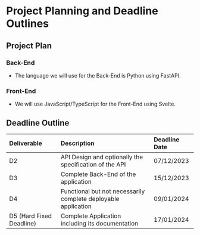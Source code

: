 # Project Planning and Deadline Outlines #

## Project Plan ##

### Back-End ###
- The language we will use for the Back-End is Python using FastAPI. 

### Front-End ###
- We will use JavaScript/TypeScript for the Front-End using Svelte. 

## Deadline Outline ##

| Deliverable              | Description                                                    | Deadline Date |
|:-------------------------|:---------------------------------------------------------------|:--------------|
| D2                       | API Design and optionally the specification of the API         | 07/12/2023    |
| D3                       | Complete Back-End of the application                           | 15/12/2023    |
| D4                       | Functional but not necessarily complete deployable application | 09/01/2024    |
| D5 (Hard Fixed Deadline) | Complete Application including its documentation               | 17/01/2024    |

